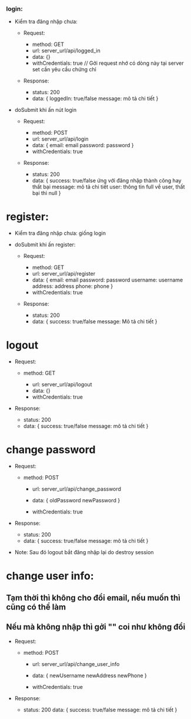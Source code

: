 ### login:

- Kiểm tra đăng nhập chưa:

  - Request:

    - method: GET
    - url: server_url/api/logged_in
    - data: {}
    - withCredentials: true // Gởi request nhớ có dòng này tại server set cần yêu cầu chứng chỉ

  - Response:
    - status: 200
    - data: {
      loggedIn: true/false
      message: mô tả chi tiết
      }

- doSubmit khi ấn nút login

  - Request:

    - method: POST
    - url: server_url/api/login
    - data: {
      email: email
      password: password
      }
    - withCredentials: true

  - Response:
    - status: 200
    - data: {
      success: true/false ứng với đăng nhập thành công hay thất bại
      message: mô tả chi tiết
      user: thông tin full về user, thất bại thì null
      }

# register:

- Kiểm tra đăng nhập chưa: giống login

- doSubmit khi ấn register:

  - Request:

    - method: GET
    - url: server_url/api/register
    - data: {
      email: email
      password: password
      username: username
      address: address
      phone: phone
      }
    - withCredentials: true

  - Response:
    - status: 200
    - data: {
      success: true/false
      message: Mô tả chi tiết
      }

# logout

- Request:

  - method: GET

    - url: server_url/api/logout
    - data: {}
    - withCredentials: true

- Response:
  - status: 200
  - data: {
    success: true/false
    message: mô tả chi tiết
    }

# change password

- Request:

  - method: POST

    - url: server_url/api/change_password
    - data: {
      oldPassword
      newPassword
      }

    - withCredentials: true

- Response:
  - status: 200
  - data: {
    success: true/false
    message: mô tả chi tiết
    }
- Note:
  Sau đó logout bắt đăng nhập lại do destroy session

# change user info:

## Tạm thời thì không cho đổi email, nếu muốn thì cũng có thể làm

## Nếu mà không nhập thì gởi "" coi như không đổi

- Request:

  - method: POST

    - url: server_url/api/change_user_info
    - data: {
      newUsername
      newAddress
      newPhone
      }

    - withCredentials: true

- Response:
  - status: 200
    data: {
    success: true/false
    message: mô tả chi tiết
    }
